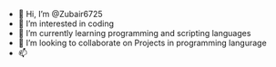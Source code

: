 - 👋 Hi, I’m @Zubair6725
- 👀 I’m interested in coding 
- 🌱 I’m currently learning programming and scripting languages
- 💞️ I’m looking to collaborate on Projects in programming langurage
- 📫 

<!---
Zubair6725/Zubair6725 is a ✨ special ✨ repository because its `README.md` (this file) appears on your GitHub profile.
You can click the Preview link to take a look at your changes.
--->

